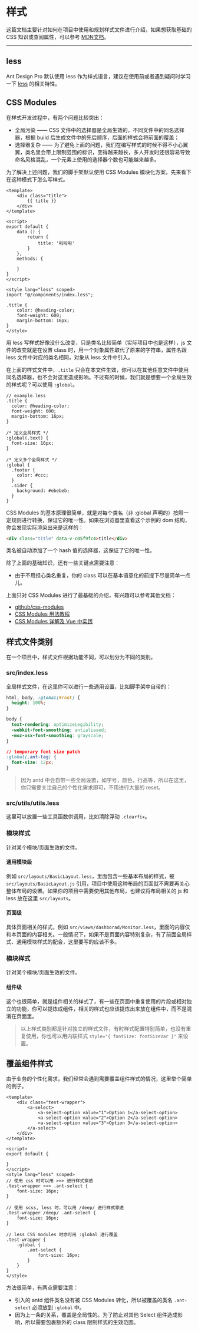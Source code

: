 # 样式

这篇文档主要针对如何在项目中使用和规划样式文件进行介绍，如果想获取基础的 CSS 知识或查阅属性，可以参考 [MDN文档](https://developer.mozilla.org/zh-CN/docs/Web/CSS/Reference)。

---


## less

Ant Design Pro 默认使用 less 作为样式语言，建议在使用前或者遇到疑问时学习一下 [less](http://lesscss.org/) 的相关特性。

## CSS Modules

在样式开发过程中，有两个问题比较突出：

- 全局污染 —— CSS 文件中的选择器是全局生效的，不同文件中的同名选择器，根据 build 后生成文件中的先后顺序，后面的样式会将前面的覆盖；
- 选择器复杂 —— 为了避免上面的问题，我们在编写样式的时候不得不小心翼翼，类名里会带上限制范围的标识，变得越来越长，多人开发时还很容易导致命名风格混乱，一个元素上使用的选择器个数也可能越来越多。

为了解决上述问题，我们的脚手架默认使用 CSS Modules 模块化方案，先来看下在这种模式下怎么写样式。

```vue
<template>
	<div class="title">
		{{ title }}
	</div>
</template>

<script>
export default {
    data () {
        return {
            title: '啦啦啦'
        }
    },
    methods: {
        
    }
}
</script>

<style lang="less" scoped>
import "@/components/index.less";

.title {
    color: @heading-color;
    font-weight: 600;
    margin-bottom: 16px;
}
</style>
```

用 less 写样式好像没什么改变，只是类名比较简单（实际项目中也是这样），js 文件的改变就是在设置 class 时，用一个对象属性取代了原来的字符串，属性名跟 less 文件中对应的类名相同，对象从 less 文件中引入。


在上面的样式文件中，`.title` 只会在本文件生效，你可以在其他任意文件中使用同名选择器，也不会对这里造成影响。不过有的时候，我们就是想要一个全局生效的样式呢？可以使用 `:global`。

```less
// example.less
.title {
  color: @heading-color;
  font-weight: 600;
  margin-bottom: 16px;
}

/* 定义全局样式 */
:global(.text) {
  font-size: 16px;
}

/* 定义多个全局样式 */
:global {
  .footer {
    color: #ccc;
  }
  .sider {
    background: #ebebeb;
  }
}
```


CSS Modules 的基本原理很简单，就是对每个类名（非 :global 声明的）按照一定规则进行转换，保证它的唯一性。如果在浏览器里查看这个示例的 dom 结构，你会发现实际渲染出来是这样的：


```html
<div class="title" data-v-c05f9fc4>title</div>
```

类名被自动添加了一个 hash 值的选择器，这保证了它的唯一性。

除了上面的基础知识，还有一些关键点需要注意：

- 由于不用担心类名重复，你的 class 可以在基本语意化的前提下尽量简单一点儿。

上面只对 CSS Modules 进行了最基础的介绍，有兴趣可以参考其他文档：


- [github/css-modules](https://github.com/css-modules/css-modules)
- [CSS Modules 用法教程](http://www.ruanyifeng.com/blog/2016/06/css_modules.html)
- [CSS Modules 详解及 Vue 中实践](https://juejin.im/post/5ac5fd7f5188257cc20d854e)

## 样式文件类别

在一个项目中，样式文件根据功能不同，可以划分为不同的类别。

### src/index.less

全局样式文件，在这里你可以进行一些通用设置，比如脚手架中自带的：

```css
html, body, :global(#root) {
  height: 100%;
}

body {
  text-rendering: optimizeLegibility;
  -webkit-font-smoothing: antialiased;
  -moz-osx-font-smoothing: grayscale;
}

// temporary font size patch
:global(.ant-tag) {
  font-size: 12px;
}
```

> 因为 antd 中会自带一些全局设置，如字号，颜色，行高等，所以在这里，你只需要关注自己的个性化需求即可，不用进行大量的 reset。

### src/utils/utils.less

这里可以放置一些工具函数供调用，比如清除浮动 `.clearfix`。

### 模块样式

针对某个模块/页面生效的文件。

#### 通用模块级

例如 `src/layouts/BasicLayout.less`，里面包含一些基本布局的样式，被 `src/layouts/BasicLayout.js` 引用，项目中使用这种布局的页面就不需要再关心整体布局的设置。如果你的项目中需要使用其他布局，也建议将布局相关的 js 和 less 放在这里 `src/layouts`。

#### 页面级

具体页面相关的样式，例如 `src/views/dashborad/Monitor.less`，里面的内容仅和本页面的内容相关。一般情况下，如果不是页面内容特别复杂，有了前面全局样式、通用模块样式的配合，这里要写的应该不多。

### 模块样式

针对某个模块/页面生效的文件。

#### 组件级

这个也很简单，就是组件相关的样式了，有一些在页面中重复使用的片段或相对独立的功能，你可以提炼成组件，相关的样式也应该提炼出来放在组件中，而不是混淆在页面里。

> 以上样式类别都是针对独立的样式文件，有时样式配置特别简单，也没有重复使用，你也可以用内联样式 `style="{ fontSize: fontSizeVar }"` 来设置。


## 覆盖组件样式

由于业务的个性化需求，我们经常会遇到需要覆盖组件样式的情况，这里举个简单的例子。

```vue
<template>
	<div class="test-wrapper">
		<a-select>
			<a-select-option value="1">Option 1</a-select-option>
			<a-select-option value="2">Option 2</a-select-option>
			<a-select-option value="3">Option 3</a-select-option>
		</a-select>
	</div>
</template>

<script>
export default {
    
}
</script>
<style lang="less" scoped>
// 使用 css 时可以用 >>> 进行样式穿透
.test-wrapper >>> .ant-select {
    font-size: 16px;
}

// 使用 scss, less 时，可以用 /deep/ 进行样式穿透
.test-wrapper /deep/ .ant-select {
    font-size: 16px;
}

// less CSS modules 时亦可用 :global 进行覆盖
.test-wrapper {
    :global {
        .ant-select {
            font-size: 16px;
        }
    }
}
</style>
```

方法很简单，有两点需要注意：

- 引入的 antd 组件类名没有被 CSS Modules 转化，所以被覆盖的类名 `.ant-select` 必须放到 `:global` 中。
- 因为上一条的关系，覆盖是全局性的。为了防止对其他 Select 组件造成影响，所以需要包裹额外的 class 限制样式的生效范围。
